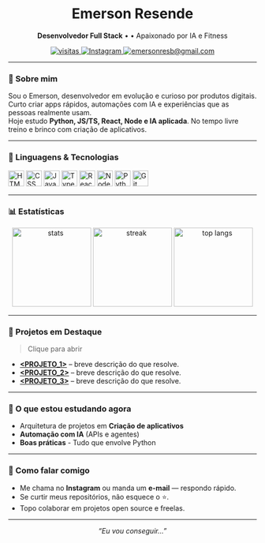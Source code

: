 <!--
README – Perfil do GitHub
Troque TUDO que estiver ENTRE <> pelos seus dados.
Ex.: <SEU_GITHUB> -> emersonresende (sem <>)
-->

<h1 align="center">Emerson Resende</h1>
<p align="center">
  <b>Desenvolvedor Full Stack</b> •  • Apaixonado por IA e Fitness
</p>

<p align="center">
  <a href="https://github.com/Emersonresb">
    <img src="https://komarev.com/ghpvc/?username=Emersonresb&label=visitas&style=for-the-badge" alt="visitas" />
  </a>
  </a>
  </a>
  <a href="https://www.instagram.com/e.resb">
    <img alt="Instagram" src="https://img.shields.io/badge/Instagram-@e.resb-E4405F?style=for-the-badge&logo=instagram&logoColor=white">
  </a>
  <a href="mailto:emersonresb@gmail.com">
    <img alt="emersonresb@gmail.com" src="https://img.shields.io/badge/Contato-emersonresb@gmail.com-0A66C2?style=for-the-badge&logo=gmail&logoColor=white">
  </a>
</p>

---

### 👋 Sobre mim
Sou o Emerson, desenvolvedor em evolução e curioso por produtos digitais. Curto criar apps rápidos, automações com IA e experiências que as pessoas realmente usam.  
Hoje estudo **Python, JS/TS, React, Node e IA aplicada**. No tempo livre treino e brinco com criação de aplicativos.

---

### 🧰 Linguagens & Tecnologias
<p>
  <img height="32" src="https://cdn.jsdelivr.net/gh/devicons/devicon/icons/html5/html5-original.svg" alt="HTML"/>
  <img height="32" src="https://cdn.jsdelivr.net/gh/devicons/devicon/icons/css3/css3-original.svg" alt="CSS"/>
  <img height="32" src="https://cdn.jsdelivr.net/gh/devicons/devicon/icons/javascript/javascript-original.svg" alt="JavaScript"/>
  <img height="32" src="https://cdn.jsdelivr.net/gh/devicons/devicon/icons/typescript/typescript-original.svg" alt="TypeScript"/>
  <img height="32" src="https://cdn.jsdelivr.net/gh/devicons/devicon/icons/react/react-original.svg" alt="React"/>
  <img height="32" src="https://cdn.jsdelivr.net/gh/devicons/devicon/icons/nodejs/nodejs-original.svg" alt="Node.js"/>
  <img height="32" src="https://cdn.jsdelivr.net/gh/devicons/devicon/icons/python/python-original.svg" alt="Python"/>
  <img height="32" src="https://cdn.jsdelivr.net/gh/devicons/devicon/icons/git/git-original.svg" alt="Git"/>
</p>

---

### 📊 Estatísticas
<div align="center">

<!-- GitHub Stats -->
<img height="160" src="https://github-readme-stats.vercel.app/api?username=Emersonresb&show_icons=true&theme=transparent&rank_icon=github&hide_title=true" alt="stats"/>

<!-- Streak -->
<img height="160" src="https://streak-stats.demolab.com?user=Emersonresb&theme=transparent&hide_border=false" alt="streak"/>

<!-- Top Langs -->
<img height="160" src="https://github-readme-stats.vercel.app/api/top-langs/?username=Emersonresb&layout=compact&theme=transparent" alt="top langs"/>

</div>

---

### 🚀 Projetos em Destaque
> Clique para abrir

- **[<PROJETO_1>](https://github.com/<SEU_GITHUB>/<REPO_1>)** – breve descrição do que resolve.
- **[<PROJETO_2>](https://github.com/<SEU_GITHUB>/<REPO_2>)** – breve descrição do que resolve.
- **[<PROJETO_3>](https://github.com/<SEU_GITHUB>/<REPO_3>)** – breve descrição do que resolve.

---

### 🧪 O que estou estudando agora
- Arquitetura de projetos em **Criação de aplicativos**
- **Automação com IA** (APIs e agentes)
- **Boas práticas** - Tudo que envolve Python

---

### 💬 Como falar comigo
- Me chama no **Instagram** ou manda um **e-mail** — respondo rápido.
- Se curtir meus repositórios, não esquece o ⭐️.  
- Topo colaborar em projetos open source e freelas.

---

<p align="center">
  <i>“Eu vou conseguir...”</i>
</p>

